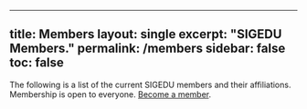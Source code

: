 
---
title: Members
layout: single
excerpt: "SIGEDU Members."
permalink: /members
sidebar: false
toc: false
---

The following is a list of the current SIGEDU members and their affiliations. Membership is open to everyone. [Become a member](https://docs.google.com/forms/d/e/1FAIpQLSep9q-QLIvCIVIcdyoJJA8y2Ql32YRCQfVWDNJx1FwNXD3L6Q/viewform).
